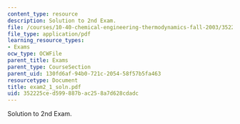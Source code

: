 ```yaml
---
content_type: resource
description: Solution to 2nd Exam.
file: /courses/10-40-chemical-engineering-thermodynamics-fall-2003/352225ced599887bac258a7d628cdadc_exam2_1_soln.pdf
file_type: application/pdf
learning_resource_types:
- Exams
ocw_type: OCWFile
parent_title: Exams
parent_type: CourseSection
parent_uid: 130fd6af-94b0-721c-2054-58f57b5fa463
resourcetype: Document
title: exam2_1_soln.pdf
uid: 352225ce-d599-887b-ac25-8a7d628cdadc
---
```

Solution to 2nd Exam.


